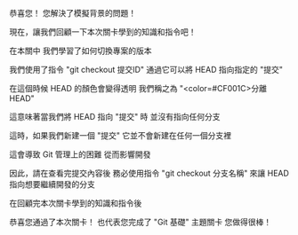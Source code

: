 恭喜您！
您解決了模擬背景的問題！

現在，讓我們回顧一下本次關卡學到的知識和指令吧！

在本關中
我們學習了如何切換專案的版本

我們使用了指令 "git checkout 提交ID" 
通過它可以將 HEAD 指向指定的 "提交"

在這個時候
HEAD 的顏色會變得透明
我們稱之為 "<color=#CF001C>分離 HEAD</color>"

這意味著當我們將 HEAD 指向 "提交" 時
並沒有指向任何分支

這時，如果我們新建一個 "提交"
它並不會新建在任何一個分支裡

這會導致 Git 管理上的困難
從而影響開發

因此，請在查看完提交內容後
務必使用指令 "git checkout 分支名稱"
來讓 HEAD 指向想要繼續開發的分支

在回顧完本次關卡學到的知識和指令後

恭喜您通過了本次關卡！
也代表您完成了 "Git 基礎" 主題關卡
您做得很棒！